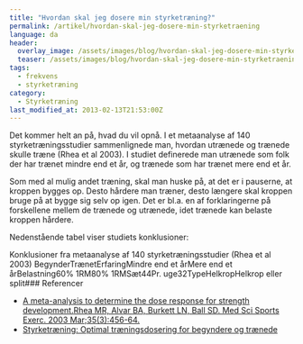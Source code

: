 ```yaml
---
title: "Hvordan skal jeg dosere min styrketræning?"
permalink: /artikel/hvordan-skal-jeg-dosere-min-styrketraening
language: da
header:
  overlay_image: /assets/images/blog/hvordan-skal-jeg-dosere-min-styrketraening.jpg
  teaser: /assets/images/blog/hvordan-skal-jeg-dosere-min-styrketraening.jpg
tags:
  - frekvens
  - styrketræning
category:
  - Styrketræning
last_modified_at: 2013-02-13T21:53:00Z
---
```


Det kommer helt an på, hvad du vil opnå. I et metaanalyse af 140 styrketræningsstudier sammenlignede man, hvordan utrænede og trænede skulle træne (Rhea et al 2003). I studiet definerede man utrænede som folk der har trænet mindre end et år, og trænede som har trænet mere end et år.

Som med al mulig andet træning, skal man huske på, at det er i pauserne, at kroppen bygges op. Desto hårdere man træner, desto længere skal kroppen bruge på at bygge sig selv op igen. Det er bl.a. en af forklaringerne på forskellene mellem de trænede og utrænede, idet trænede kan belaste kroppen hårdere.

Nedenstående tabel viser studiets konklusioner:

Konklusioner fra metaanalyse af 140 styrketræningsstudier (Rhea et al 2003) BegynderTrænetErfaringMindre end et årMere end et årBelastning60% 1RM80% 1RMSæt44Pr. uge32TypeHelkropHelkrop eller split### Referencer

- [A meta-analysis to determine the dose response for strength development.](http://www.ncbi.nlm.nih.gov/entrez/query.fcgi?cmd=Retrieve&db=PubMed&list_uids=12618576&dopt=Abstract)[Rhea MR, Alvar BA, Burkett LN, Ball SD. Med Sci Sports Exerc. 2003 Mar;35(3):456-64.](http://www.ncbi.nlm.nih.gov/entrez/query.fcgi?cmd=Retrieve&db=PubMed&list_uids=12618576&dopt=Abstract)
- [Styrketræning: Optimal træningsdosering for begyndere og trænede](http://www.motion-online.dk/styrketraening/styrke_-_artikler/styrketraening:_optimal_traeningsdosering_for_begyndere_og_traenede/)
